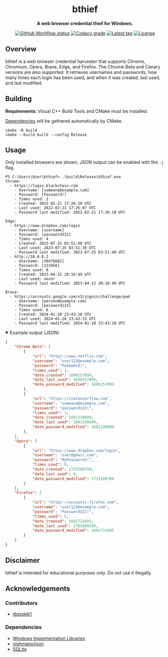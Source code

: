<div align="center">

# bthief

**A web browser credential thief for Windows.**

[![GitHub Workflow status](https://img.shields.io/github/actions/workflow/status/curlew/bthief/cmake.yml?logo=github&style=flat-square)](https://github.com/curlew/bthief/actions/workflows/cmake.yml)
[![Codacy grade](https://img.shields.io/codacy/grade/3b387ef9c9b842439e788913ad792943?logo=codacy&style=flat-square)](https://app.codacy.com/gh/curlew/bthief/dashboard)
[![Latest tag](https://img.shields.io/github/v/tag/curlew/bthief?color=informational&logo=github&style=flat-square)](https://github.com/curlew/bthief/tags)
[![License](https://img.shields.io/github/license/curlew/bthief?color=informational&style=flat-square)](https://github.com/curlew/bthief/blob/main/LICENSE)

</div>

## Overview

bthief is a web browser credential harvester that supports Chrome, Chromium, Opera, Brave, Edge, and Firefox.
The Chrome Beta and Canary versions are also supported.
It retrieves usernames and passwords, how many times each login has been used, and when it was created, last used, and last modified.

## Building

**Requirements**: Visual C++ Build Tools and CMake must be installed.

[Dependencies](#dependencies) will be gathered automatically by CMake.

```
cmake -B build
cmake --build build --config Release
```

## Usage

Only installed browsers are shown.
JSON output can be enabled with the `-j` flag.

```
PS C:\Users\User\bthief> .\build\Release\bthief.exe
Chrome:
  - https://login.blockchain.com
    - Username: [someone@example.com]
    - Password: [Password!]
    - Times used: 2
    - Created: 2022-02-21 17:26:10 UTC
    - Last used: 2022-02-21 17:26:07 UTC
    - Password last modified: 2022-02-21 17:26:10 UTC

Edge:
  - https://www.dropbox.com/login
    - Username: [username]
    - Password: [password321]
    - Times used: 4
    - Created: 2023-07-25 03:51:40 UTC
    - Last used: 2023-07-25 03:51:36 UTC
    - Password last modified: 2023-07-25 03:51:40 UTC
  - http://10.0.0.2
    - Username: [38476682]
    - Password: [123456]
    - Times used: 0
    - Created: 2023-04-12 20:16:49 UTC
    - Last used: never
    - Password last modified: 2023-04-12 20:16:49 UTC

Brave:
  - https://accounts.google.com/v3/signin/challenge/pwd
    - Username: [person@example.com]
    - Password: [password123]
    - Times used: 6
    - Created: 2024-01-28 23:43:18 UTC
    - Last used: 2024-01-28 23:43:13 UTC
    - Password last modified: 2024-01-28 23:43:18 UTC
```

<details open>
<summary>Example output (JSON)</summary>

```json
{
    "Chrome Beta": [
        {
            "url": "https://www.netflix.com",
            "username": "user123@example.com",
            "password": "Pa$$w0rd!",
            "times_used": 1,
            "date_created": 1690257099,
            "date_last_used": 1690257095,
            "date_password_modified": 1690257099
        },
        {
            "url": "https://stackoverflow.com",
            "username": "someone@example.com",
            "password": "password123!",
            "times_used": 3,
            "date_created": 1681330609,
            "date_last_used": 1681330600,
            "date_password_modified": 1681330609
        },
    ],
    "Opera": [
        {
            "url": "https://www.dropbox.com/login",
            "username": "user@gmail.com",
            "password": "MyPassword1!",
            "times_used": 0,
            "date_created": 1733288709,
            "date_last_used": 0,
            "date_password_modified": 1733288709
        }
    ],
    "Firefox": [
        {
            "url": "https://accounts.firefox.com",
            "username": "user123@example.com",
            "password": "Password321!",
            "times_used": 5,
            "date_created": 1602721685,
            "date_last_used": 1705689206,
            "date_password_modified": 1602721685
        }
    ]
}
```

</details>

## Disclaimer

bthief is intended for educational purposes only. Do not use it illegally.

## Acknowledgements

### Contributors

- [@zedek1](https://github.com/zedek1)

### Dependencies

- [Windows Implementation Libraries](https://github.com/microsoft/wil)
- [nlohmann/json](https://github.com/nlohmann/json)
- [SQLite](https://www.sqlite.org/index.html)
